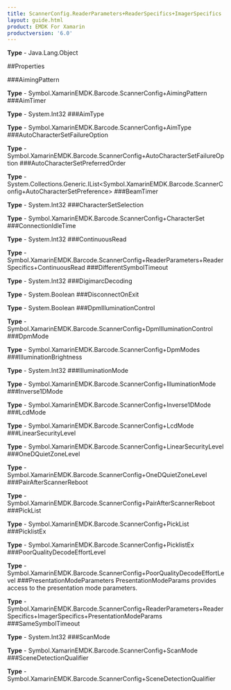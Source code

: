 ```yaml
---
title: ScannerConfig.ReaderParameters+ReaderSpecifics+ImagerSpecifics
layout: guide.html
product: EMDK For Xamarin 
productversion: '6.0' 
---
```


    

**Type** - Java.Lang.Object

##Properties

###AimingPattern

        

**Type** - Symbol.XamarinEMDK.Barcode.ScannerConfig+AimingPattern
###AimTimer

        

**Type** - System.Int32
###AimType

        

**Type** - Symbol.XamarinEMDK.Barcode.ScannerConfig+AimType
###AutoCharacterSetFailureOption

        

**Type** - Symbol.XamarinEMDK.Barcode.ScannerConfig+AutoCharacterSetFailureOption
###AutoCharacterSetPreferredOrder

        

**Type** - System.Collections.Generic.IList<Symbol.XamarinEMDK.Barcode.ScannerConfig+AutoCharacterSetPreference>
###BeamTimer

        

**Type** - System.Int32
###CharacterSetSelection

        

**Type** - Symbol.XamarinEMDK.Barcode.ScannerConfig+CharacterSet
###ConnectionIdleTime

        

**Type** - System.Int32
###ContinuousRead

        

**Type** - Symbol.XamarinEMDK.Barcode.ScannerConfig+ReaderParameters+ReaderSpecifics+ContinuousRead
###DifferentSymbolTimeout

        

**Type** - System.Int32
###DigimarcDecoding

        

**Type** - System.Boolean
###DisconnectOnExit

        

**Type** - System.Boolean
###DpmIlluminationControl

        

**Type** - Symbol.XamarinEMDK.Barcode.ScannerConfig+DpmIlluminationControl
###DpmMode

        

**Type** - Symbol.XamarinEMDK.Barcode.ScannerConfig+DpmModes
###IlluminationBrightness

        

**Type** - System.Int32
###IlluminationMode

        

**Type** - Symbol.XamarinEMDK.Barcode.ScannerConfig+IlluminationMode
###Inverse1DMode

        

**Type** - Symbol.XamarinEMDK.Barcode.ScannerConfig+Inverse1DMode
###LcdMode

        

**Type** - Symbol.XamarinEMDK.Barcode.ScannerConfig+LcdMode
###LinearSecurityLevel

        

**Type** - Symbol.XamarinEMDK.Barcode.ScannerConfig+LinearSecurityLevel
###OneDQuietZoneLevel

        

**Type** - Symbol.XamarinEMDK.Barcode.ScannerConfig+OneDQuietZoneLevel
###PairAfterScannerReboot

        

**Type** - Symbol.XamarinEMDK.Barcode.ScannerConfig+PairAfterScannerReboot
###PickList

        

**Type** - Symbol.XamarinEMDK.Barcode.ScannerConfig+PickList
###PicklistEx

        

**Type** - Symbol.XamarinEMDK.Barcode.ScannerConfig+PicklistEx
###PoorQualityDecodeEffortLevel

        

**Type** - Symbol.XamarinEMDK.Barcode.ScannerConfig+PoorQualityDecodeEffortLevel
###PresentationModeParameters
PresentationModeParams provides access to the presentation mode parameters.

**Type** - Symbol.XamarinEMDK.Barcode.ScannerConfig+ReaderParameters+ReaderSpecifics+ImagerSpecifics+PresentationModeParams
###SameSymbolTimeout

        

**Type** - System.Int32
###ScanMode

        

**Type** - Symbol.XamarinEMDK.Barcode.ScannerConfig+ScanMode
###SceneDetectionQualifier

        

**Type** - Symbol.XamarinEMDK.Barcode.ScannerConfig+SceneDetectionQualifier
